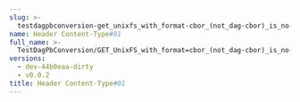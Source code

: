 ```yaml
---
slug: >-
  testdagpbconversion-get_unixfs_with_format-cbor_(not_dag-cbor)_is_no-op_(no_conversion)-header_content-type#01
name: Header Content-Type#01
full_name: >-
  TestDagPbConversion/GET_UnixFS_with_format=cbor_(not_dag-cbor)_is_no-op_(no_conversion)/Header_Content-Type#01
versions:
  - dev-44b0eaa-dirty
  - v0.0.2
title: Header Content-Type#01
---
```


